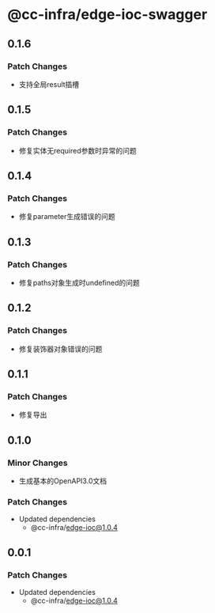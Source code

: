 # @cc-infra/edge-ioc-swagger

## 0.1.6

### Patch Changes

- 支持全局result插槽

## 0.1.5

### Patch Changes

- 修复实体无required参数时异常的问题

## 0.1.4

### Patch Changes

- 修复parameter生成错误的问题

## 0.1.3

### Patch Changes

- 修复paths对象生成时undefined的问题

## 0.1.2

### Patch Changes

- 修复装饰器对象错误的问题

## 0.1.1

### Patch Changes

- 修复导出

## 0.1.0

### Minor Changes

- 生成基本的OpenAPI3.0文档

### Patch Changes

- Updated dependencies
  - @cc-infra/edge-ioc@1.0.4

## 0.0.1

### Patch Changes

- Updated dependencies
  - @cc-infra/edge-ioc@1.0.4

